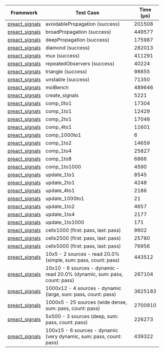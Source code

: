 | Framework | Test Case | Time (μs) |
| --- | --- | --- |
| [preact_signals](https://pub.dev/packages/preact_signals) | avoidablePropagation (success) | 201508 |
| [preact_signals](https://pub.dev/packages/preact_signals) | broadPropagation (success) | 449577 |
| [preact_signals](https://pub.dev/packages/preact_signals) | deepPropagation (success) | 175987 |
| [preact_signals](https://pub.dev/packages/preact_signals) | diamond (success) | 282013 |
| [preact_signals](https://pub.dev/packages/preact_signals) | mux (success) | 411291 |
| [preact_signals](https://pub.dev/packages/preact_signals) | repeatedObservers (success) | 40224 |
| [preact_signals](https://pub.dev/packages/preact_signals) | triangle (success) | 98855 |
| [preact_signals](https://pub.dev/packages/preact_signals) | unstable (success) | 71350 |
| [preact_signals](https://pub.dev/packages/preact_signals) | molBench | 489646 |
| [preact_signals](https://pub.dev/packages/preact_signals) | create_signals | 5221 |
| [preact_signals](https://pub.dev/packages/preact_signals) | comp_0to1 | 17304 |
| [preact_signals](https://pub.dev/packages/preact_signals) | comp_1to1 | 12429 |
| [preact_signals](https://pub.dev/packages/preact_signals) | comp_2to1 | 17048 |
| [preact_signals](https://pub.dev/packages/preact_signals) | comp_4to1 | 11601 |
| [preact_signals](https://pub.dev/packages/preact_signals) | comp_1000to1 | 6 |
| [preact_signals](https://pub.dev/packages/preact_signals) | comp_1to2 | 14659 |
| [preact_signals](https://pub.dev/packages/preact_signals) | comp_1to4 | 25827 |
| [preact_signals](https://pub.dev/packages/preact_signals) | comp_1to8 | 6866 |
| [preact_signals](https://pub.dev/packages/preact_signals) | comp_1to1000 | 4590 |
| [preact_signals](https://pub.dev/packages/preact_signals) | update_1to1 | 8545 |
| [preact_signals](https://pub.dev/packages/preact_signals) | update_2to1 | 4248 |
| [preact_signals](https://pub.dev/packages/preact_signals) | update_4to1 | 2186 |
| [preact_signals](https://pub.dev/packages/preact_signals) | update_1000to1 | 21 |
| [preact_signals](https://pub.dev/packages/preact_signals) | update_1to2 | 4657 |
| [preact_signals](https://pub.dev/packages/preact_signals) | update_1to4 | 2177 |
| [preact_signals](https://pub.dev/packages/preact_signals) | update_1to1000 | 171 |
| [preact_signals](https://pub.dev/packages/preact_signals) | cellx1000 (first: pass, last: pass) | 9602 |
| [preact_signals](https://pub.dev/packages/preact_signals) | cellx2500 (first: pass, last: pass) | 25780 |
| [preact_signals](https://pub.dev/packages/preact_signals) | cellx5000 (first: pass, last: pass) | 76956 |
| [preact_signals](https://pub.dev/packages/preact_signals) | 10x5 - 2 sources - read 20.0% (simple, sum: pass, count: pass) | 443512 |
| [preact_signals](https://pub.dev/packages/preact_signals) | 10x10 - 6 sources - dynamic - read 20.0% (dynamic, sum: pass, count: pass) | 267104 |
| [preact_signals](https://pub.dev/packages/preact_signals) | 1000x12 - 4 sources - dynamic (large, sum: pass, count: pass) | 3625183 |
| [preact_signals](https://pub.dev/packages/preact_signals) | 1000x5 - 25 sources (wide dense, sum: pass, count: pass) | 2700910 |
| [preact_signals](https://pub.dev/packages/preact_signals) | 5x500 - 3 sources (deep, sum: pass, count: pass) | 226273 |
| [preact_signals](https://pub.dev/packages/preact_signals) | 100x15 - 6 sources - dynamic (very dynamic, sum: pass, count: pass) | 439322 |
